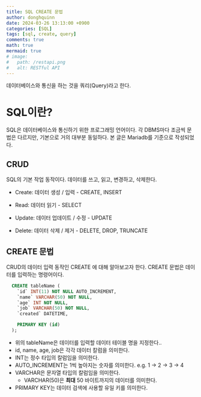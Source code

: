 ```yaml
---
title: SQL CREATE 문법
author: donghquinn
date: 2024-03-26 13:13:00 +0900
categories: [SQL]
tags: [sql, create, query]
comments: true
math: true
mermaid: true
# image:
#   path: /restapi.png
#   alt: RESTful API
---
```


데이터베이스와 통신을 하는 것을 쿼리(Query)라고 한다.

# SQL이란?

SQL은 데이터베이스와 통신하기 위한 프로그래밍 언어이다. 각 DBMS마다 조금씩 문법은 다르지만, 기본으로 거의 대부분 동일하다. 
본 글은 Mariadb를 기준으로 작성되었다.

## CRUD

SQL의 기본 작업 동작이다. 데이터를 쓰고, 읽고, 변경하고, 삭제한다.

- Create: 데이터 생성 / 입력 - CREATE, INSERT

- Read: 데이터 읽기 - SELECT

- Update: 데이터 업데이트 / 수정 - UPDATE

- Delete: 데이터 삭제 / 제거 - DELETE, DROP, TRUNCATE

## CREATE 문법

CRUD의 데이터 입력 동작인 CREATE 에 대해 알아보고자 한다. CREATE 문법은 데이터를 입력하는 명령어이다.

```SQL
  CREATE tableName (
    `id` INT(11) NOT NULL AUTO_INCREMENT,
    `name` VARCHAR(50) NOT NULL,
    `age` INT NOT NULL,
    `job` VARCHAR(50) NOT NULL,
    `created` DATETIME,

    PRIMARY KEY (id)
  );

```

- 위의 tableName은 데이터를 입력할 데이터 테이블 명을 지정한다..
- id, name, age, job은 각각 데이터 칼럼을 의미한다.
- INT는 정수 타입의 칼럼임을 의미한다.
- AUTO_INCREMENT는 1씩 높아지는 숫자를 의미한다. e.g. 1 -> 2 -> 3 -> 4
- VARCHAR은 문자열 타입의 칼럼임을 의미한다.
  - VARCHAR(50)은 **최대** 50 바이트까지의 데이터를 의미한다.
- PRIMARY KEY는 데이터 검색에 사용할 유일 키를 의미한다.
